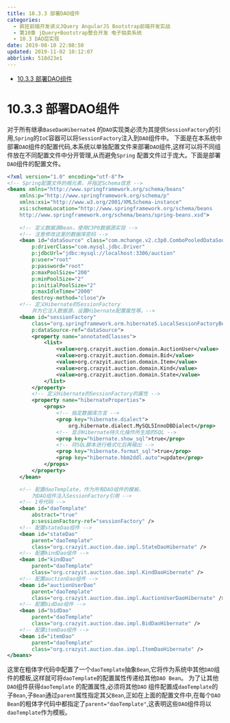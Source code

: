```yaml
---
title: 10.3.3 部署DAO组件
categories: 
  - 疯狂前端开发讲义JQuery AngularJS Bootstrap前端开发实战
  - 第10章 jQuery+Bootstrap整合开发 电子拍卖系统
  - 10.3 DAO层实现
date: 2019-08-10 22:08:50
updated: 2019-11-02 10:12:07
abbrlink: 518d23e1
---
```

<div id='my_toc'>

- [10.3.3 部署DAO组件](/JavaReadingNotes/518d23e1/#10-3-3-部署DAO组件)

</div>
<!--more-->
<script>if (navigator.platform.toLowerCase() == 'win32'){document.getElementById('my_toc').style.display = 'none';}</script>

<!--end-->
# 10.3.3 部署DAO组件 #
对于所有继承`BaseDaoHibernate4` 的`DAO`实现类必须为其提供`SessionFactory`的引用,`Spring`的`IoC`容器可以将`SessionFactory`注入到`DAO`组件中。
下面是在本系统中部署`DAO`组件的配置代码,本系统以单独配置文件来部署`DAO`组件,这样可以将不同组件放在不同配置文件中分开管理,从而避免`Spring` 配置文件过于庞大。下面是部署`DAO`组件的配置文件。
```xml
<?xml version="1.0" encoding="utf-8"?>
<!-- Spring配置文件的根元素，并指定Schema信息 -->
<beans xmlns="http://www.springframework.org/schema/beans"
	xmlns:p="http://www.springframework.org/schema/p"
	xmlns:xsi="http://www.w3.org/2001/XMLSchema-instance"
	xsi:schemaLocation="http://www.springframework.org/schema/beans
	http://www.springframework.org/schema/beans/spring-beans.xsd">
	
	<!-- 定义数据源Bean，使用C3P0数据源实现 -->
	<!-- 注意修改这里的数据库密码 -->
	<bean id="dataSource" class="com.mchange.v2.c3p0.ComboPooledDataSource"
		p:driverClass="com.mysql.jdbc.Driver"
		p:jdbcUrl="jdbc:mysql://localhost:3306/auction"
		p:user="root"
		p:password="root"
		p:maxPoolSize="200"
		p:minPoolSize="2"
		p:initialPoolSize="2"
		p:maxIdleTime="2000"
		destroy-method="close"/>
	<!-- 定义Hibernate的SessionFactory 
		并为它注入数据源，设置Hibernate配置属性等。-->
	<bean id="sessionFactory"
		class="org.springframework.orm.hibernate5.LocalSessionFactoryBean"
		p:dataSource-ref="dataSource">
		<property name="annotatedClasses">
			<list>
				<value>org.crazyit.auction.domain.AuctionUser</value>
				<value>org.crazyit.auction.domain.Bid</value>
				<value>org.crazyit.auction.domain.Item</value>
				<value>org.crazyit.auction.domain.Kind</value>
				<value>org.crazyit.auction.domain.State</value>
			</list>
		</property>
		<!-- 定义Hibernate的SessionFactory的属性 -->
		<property name="hibernateProperties">
			<props>
				<!-- 指定数据库方言 -->
				<prop key="hibernate.dialect">
					org.hibernate.dialect.MySQL5InnoDBDialect</prop>
				<!-- 显示Hibernate持久化操作所生成的SQL -->
				<prop key="hibernate.show_sql">true</prop>
				<!-- 将SQL脚本进行格式化后再输出 -->
				<prop key="hibernate.format_sql">true</prop>
				<prop key="hibernate.hbm2ddl.auto">update</prop>
			</props>
		</property>
	</bean>

	<!-- 配置daoTemplate，作为所有DAO组件的模板，
		为DAO组件注入SessionFactory引用 -->
	<!-- 1号代码 -->
	<bean id="daoTemplate"
		abstract="true"
		p:sessionFactory-ref="sessionFactory" />
	<!-- 配置stateDao组件 -->
	<bean id="stateDao"
		parent="daoTemplate"
		class="org.crazyit.auction.dao.impl.StateDaoHibernate" />
	<!-- 配置kindDao组件 -->
	<bean id="kindDao"
		parent="daoTemplate"
		class="org.crazyit.auction.dao.impl.KindDaoHibernate" />
	<!-- 配置auctionDao组件 -->
	<bean id="auctionUserDao"
		parent="daoTemplate"
		class="org.crazyit.auction.dao.impl.AuctionUserDaoHibernate" />
	<!-- 配置bidDao组件 -->
	<bean id="bidDao"
		parent="daoTemplate"
		class="org.crazyit.auction.dao.impl.BidDaoHibernate" />
	<!-- 配置itemDao组件 -->
	<bean id="itemDao"
		parent="daoTemplate"
		class="org.crazyit.auction.dao.impl.ItemDaoHibernate" />
</beans>
```
这里在粗体字代码中配置了一个`daoTemplate`抽象`Bean`,它将作为系统中其他`DAO`组件的模板,这样就可将`daoTemplate`的配置属性传递给其他`DAO Bean`。
为了让其他`DAO`组件获得`daoTemplate` 的配置属性,必须将其他`DAO` 组件配置成`daoTemplate`的子`Bean`,子`Bean`通过`parent`属性指定其父`Bean`,正如在上面的配置文件中,在每个`DAO Bean`的粗体字代码中都指定了`parent="daoTemplate"`,这表明这些`DAO`组件将以`daoTemplate`作为模板。


